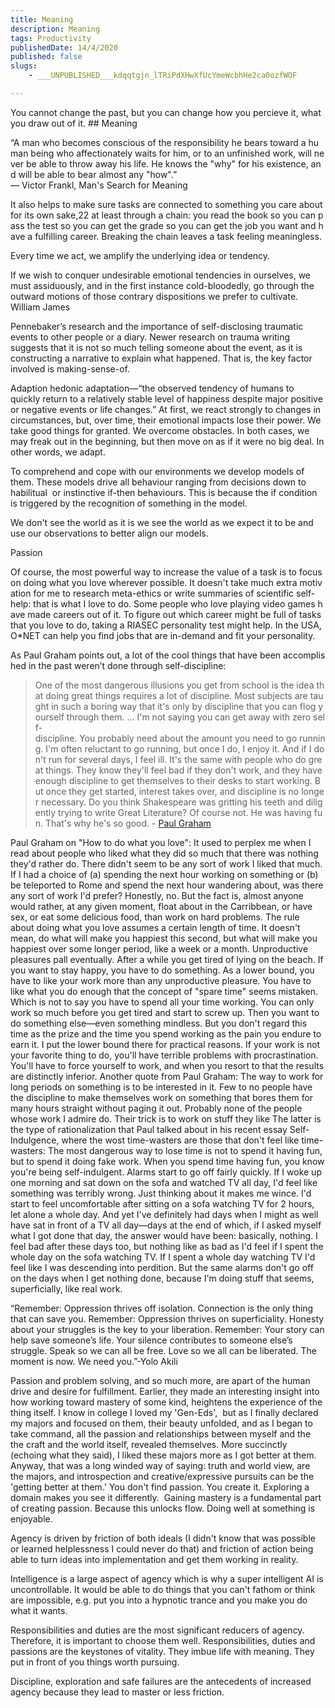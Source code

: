 ```yaml
---
title: Meaning
description: Meaning
tags: Productivity
publishedDate: 14/4/2020
published: false
slugs:
    - ___UNPUBLISHED___kdqqtgjn_lTRiPdXHwXfUcYmeWcbhHe2ca0ozfWOF

---
```

You cannot change the past, but you can change how you percieve it, what you draw out of it.
## Meaning

“A man who becomes conscious of the responsibility he bears toward a human being who affectionately waits for him, or to an unfinished work, will never be able to throw away his life. He knows the "why" for his existence, and will be able to bear almost any "how".”
― Victor Frankl, Man's Search for Meaning

It also helps to make sure tasks are connected to something you care about for its own sake,22 at least through a chain: you read the book so you can pass the test so you can get the grade so you can get the job you want and have a fulfilling career. Breaking the chain leaves a task feeling meaningless.

Every time we act, we amplify the underlying idea or tendency.

If we wish to conquer undesirable emotional tendencies in ourselves, we must assiduously, and in the first instance cold-bloodedly, go through the outward motions of those contrary dispositions we prefer to cultivate. William James

Pennebaker’s research and the importance of self-disclosing traumatic events to other people or a diary. Newer research on trauma writing suggests that it is not so much telling someone about the event, as it is constructing a narrative to explain what happened. That is, the key factor involved is making-sense-of.

Adaption
hedonic adaptation—“the observed tendency of humans to quickly return to a relatively stable level of happiness despite major positive or negative events or life changes.”
At first, we react strongly to changes in circumstances, but, over time, their emotional impacts lose their power. We take good things for granted. We overcome obstacles. In both cases, we may freak out in the beginning, but then move on as if it were no big deal. In other words, we adapt.

To comprehend and cope with our environments we develop models of them. These models drive all behaviour ranging from decisions down to habilitual  or instinctive if-then behaviours. This is because the if condition is triggered by the recognition of something in the model.

We don't see the world as it is we see the world as we expect it to be and use our observations to better align our models.

Passion

Of course, the most powerful way to increase the value of a task is to focus on doing what you love wherever possible. It doesn't take much extra motivation for me to research meta-ethics or write summaries of scientific self-help: that is what I love to do. Some people who love playing video games have made careers out of it. To figure out which career might be full of tasks that you love to do, taking a RIASEC personality test might help. In the USA, O\*NET can help you find jobs that are in-demand and fit your personality.

As Paul Graham points out, a lot of the cool things that have been accomplished in the past weren’t done through self-discipline:

> One of the most dangerous illusions you get from school is the idea that doing great things requires a lot of discipline. Most subjects are taught in such a boring way that it's only by discipline that you can flog yourself through them. ... I'm not saying you can get away with zero self-discipline. You probably need about the amount you need to go running. I'm often reluctant to go running, but once I do, I enjoy it. And if I don't run for several days, I feel ill. It's the same with people who do great things. They know they'll feel bad if they don't work, and they have enough discipline to get themselves to their desks to start working. But once they get started, interest takes over, and discipline is no longer necessary. Do you think Shakespeare was gritting his teeth and diligently trying to write Great Literature? Of course not. He was having fun. That's why he's so good. - [Paul Graham](http://www.paulgraham.com/hs.html)

Paul Graham on "How to do what you love":
It used to perplex me when I read about people who liked what they did so much that there was nothing they'd rather do. There didn't seem to be any sort of work I liked that much. If I had a choice of (a) spending the next hour working on something or (b) be teleported to Rome and spend the next hour wandering about, was there any sort of work I'd prefer? Honestly, no.
But the fact is, almost anyone would rather, at any given moment, float about in the Carribbean, or have sex, or eat some delicious food, than work on hard problems. The rule about doing what you love assumes a certain length of time. It doesn't mean, do what will make you happiest this second, but what will make you happiest over some longer period, like a week or a month.
Unproductive pleasures pall eventually. After a while you get tired of lying on the beach. If you want to stay happy, you have to do something.
As a lower bound, you have to like your work more than any unproductive pleasure. You have to like what you do enough that the concept of "spare time" seems mistaken. Which is not to say you have to spend all your time working. You can only work so much before you get tired and start to screw up. Then you want to do something else—even something mindless. But you don't regard this time as the prize and the time you spend working as the pain you endure to earn it.
I put the lower bound there for practical reasons. If your work is not your favorite thing to do, you'll have terrible problems with procrastination. You'll have to force yourself to work, and when you resort to that the results are distinctly inferior.
Another quote from Paul Graham:
The way to work for long periods on something is to be interested in it. Few to no people have the discipline to make themselves work on something that bores them for many hours straight without paging it out. Probably none of the people whose work I admire do. Their trick is to work on stuff they like
The latter is the type of rationalization that Paul talked about in his recent essay Self-Indulgence, where the wost time-wasters are those that don't feel like time-wasters:
The most dangerous way to lose time is not to spend it having fun, but to spend it doing fake work. When you spend time having fun, you know you're being self-indulgent. Alarms start to go off fairly quickly. If I woke up one morning and sat down on the sofa and watched TV all day, I'd feel like something was terribly wrong. Just thinking about it makes me wince. I'd start to feel uncomfortable after sitting on a sofa watching TV for 2 hours, let alone a whole day.
And yet I've definitely had days when I might as well have sat in front of a TV all day—days at the end of which, if I asked myself what I got done that day, the answer would have been: basically, nothing. I feel bad after these days too, but nothing like as bad as I'd feel if I spent the whole day on the sofa watching TV. If I spent a whole day watching TV I'd feel like I was descending into perdition. But the same alarms don't go off on the days when I get nothing done, because I'm doing stuff that seems, superficially, like real work.

“Remember: Oppression thrives off isolation. Connection is the only thing that can save you. Remember: Oppression thrives on superficiality. Honesty about your struggles is the key to your liberation. Remember: Your story can help save someone’s life. Your silence contributes to someone else’s struggle. Speak so we can all be free. Love so we all can be liberated. The moment is now. We need you.”-Yolo Akili

Passion and problem solving, and so much more, are apart of the human drive and desire for fulfillment. Earlier, they made an interesting insight into how working toward mastery of some kind, heightens the experience of the thing itself. I know in college I loved my 'Gen-Eds',  but as I finally declared my majors and focused on them, their beauty unfolded, and as I began to take command, all the passion and relationships between myself and the the craft and the world itself, revealed themselves. More succinctly (echoing what they said), I liked these majors more as I got better at them. Anyway, that was a long winded way of saying: truth and world view, are the majors, and introspection and creative/expressive pursuits can be the 'getting better at them.'
You don't find passion. You create it. Exploring a domain makes you see it differently. 
Gaining mastery is a fundamental part of creating passion. Because this unlocks flow. Doing well at something is enjoyable.

Agency is driven by friction of both ideals (I didn't know that was possible or learned helplessness I could never do that) and friction of action being able to turn ideas into implementation and get them working in reality.

Intelligence is a large aspect of agency which is why a super intelligent AI is uncontrollable. It would be able to do things that you can't fathom or think are impossible, e.g. put you into a hypnotic trance and you make you do what it wants.

Responsibilities and duties are the most significant reducers of agency. Therefore, it is important to choose them well. Responsibilities, duties and passions are the keystones of vitality. They imbue life with meaning. They put in front of you things worth pursuing.

Discipline, exploration and safe failures are the antecedents of increased agency because they lead to master or less friction.
